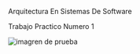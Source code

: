 
<html>
<head>
<meta charset="utf-8">
<p>Arquitectura En Sistemas De Software<p>
<p>Trabajo Practico Numero 1 </p>
<img src="ASO2024TPs/TP2/images/CapTP2.png" alt="imagren de prueba" />
